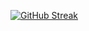 [![GitHub Streak](https://github-readme-streak-stats.herokuapp.com/?user=samharrell24)](https://git.io/streak-stats)
